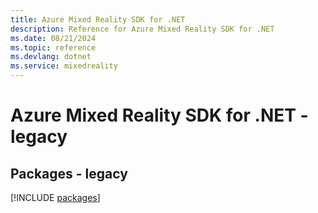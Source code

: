 ```yaml
---
title: Azure Mixed Reality SDK for .NET
description: Reference for Azure Mixed Reality SDK for .NET
ms.date: 08/21/2024
ms.topic: reference
ms.devlang: dotnet
ms.service: mixedreality
---
```

# Azure Mixed Reality SDK for .NET - legacy
## Packages - legacy
[!INCLUDE [packages](mixed-reality-index.md)]